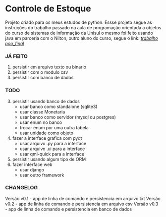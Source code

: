 # Controle de Estoque

Projeto criado para os meus estudos de python. Essse projeto segue as instruções do trabalho passado na aula de programação orientada a objetos do curso de sistemas de informação da Unisul o mesmo foi feito usando java em parceria com o Nilton, outro aluno do curso, segue o link:  [_trabalho poo_final_](https://github.com/rodrigo-labs/trabalho_poo_final)

### JÁ FEITO
1. persistir em arquivo texto ou binario
2. persistir com o modulo csv
3. persistir com banco de dados

### TODO
3. persistir usando banco de dados
    - usar banco como standalone (sqlite3)
    - usar classe Monetaria
    - usar banco como servidor (mysql ou postgres)
    - usar enum no banco
    - trocar enum por uma outra tabela
    - usar unidade como objeto
4. fazer a interface grafica com pyqt
    - usar arquivo .py para a interface
    - usar arquivo .ui para a interface
    - usar qml-quick para a interface
5. persistir usando algum tipo de ORM
6. fazer interface web
    - usar django
    - usar outro framework

### CHANGELOG
Versão v0.1 - app de linha de comando e persistencia em arquivo txt
Versão v0.2 - app de linha de comando e persistencia em arquivo csv
Versão v0.3 - app de linha de comando e persistencia em banco de dados
